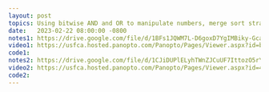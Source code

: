 ```yaml
---
layout: post
topics: Using bitwise AND and OR to manipulate numbers, merge sort strategies
date:   2023-02-22 08:00:00 -0800
notes1: https://drive.google.com/file/d/1BFs1JQWM7L-D6goxD7YgIMBiky-GcamH/view?usp=share_link
video1: https://usfca.hosted.panopto.com/Panopto/Pages/Viewer.aspx?id=b4bc4686-adee-4d60-9a8d-af93011d30a6
code1:
notes2: https://drive.google.com/file/d/1CJiDUPlELyhTWnZJCuUF7IttozO5rYNQ/view?usp=share_link
video2: https://usfca.hosted.panopto.com/Panopto/Pages/Viewer.aspx?id=4be9cab4-54c4-4546-beac-af93011cd099
code2:  
---
```

